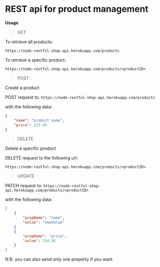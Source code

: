 # REST api for product management

**Usage** 
> GET 

To retrieve all products: 

``` url
https://node-restful-shop-api.herokuapp.com/products
```
To retrieve a specific product: 

``` url
https://node-restful-shop-api.herokuapp.com/products/<productID>
```

> POST

Create a product 

POST request to: `https://node-restful-shop-api.herokuapp.com/products`

with the following data: 
```json
{
    "name": "product name",
    "price": 123.45
}
```

> DELETE

Delete a specific product 

DELETE request to the following url:

``` url
https://node-restful-shop-api.herokuapp.com/products/<productID>
```

> UPDATE

PATCH request to: `https://node-restful-shop-api.herokuapp.com/products/<productID>`

with the following data: 
```json
[
    {
        "propName": "name",
        "value": "newValue"
    }
    {
        "propName": "price",
        "value": 234.56
    }
]

```
N.B. you can also send only one property if you want